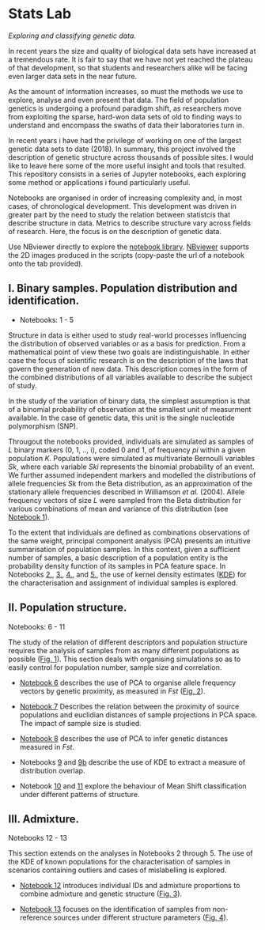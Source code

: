 # Stats Lab

*Exploring and classifying genetic data.*

In recent years the size and quality of biological data sets have increased at a tremendous rate. It is fair to say that we 
have not yet reached the plateau of that development, so that students and researchers alike will be facing even larger data 
sets in the near future.

As the amount of information increases, so must the methods we use to explore, analyse and even present that data. 
The field of population genetics is undergoing a profound paradigm shift, as researchers move from exploiting the sparse, 
hard-won data sets of old to finding ways to understand and encompass the swaths of data their laboratories turn in. 

In recent years i have had the privilege of working on one of the largest genetic data sets to date (2018). In summary, this 
project involved the description of genetic structure across thousands of possible sites. I would like to leave 
here some of the more useful insight and tools that resulted. This repository consists in a series of Jupyter notebooks, 
each exploring some method or applications i found particularly useful.

Notebooks are organised in order of increasing complexity and, in most cases, of chronological development. This development was driven in 
greater part by the need to study the relation between statistcis that describe structure in data. Metrics to describe structure vary
across fields of research. Here, the focus is on the description of genetic data. 

Use NBviewer directly to explore the [notebook library](https://nbviewer.jupyter.org/github/SantosJGND/Genetic-data-analysis/tree/master/). 
[NBviewer](https://nbviewer.jupyter.org/) supports the 2D images produced in the scripts (copy-paste the url of a notebook onto the tab provided).


## I. Binary samples. Population distribution and identification.

- Notebooks: 1 - 5

Structure in data is either used to study real-world processes influencing the distribution of observed variables or as a basis for
prediction. From a mathematical point of view these two goals are indistinguishable. In either case the focus of scientific research is
on the description of the laws that govern the generation of new data. This description comes in the form of the combined distributions
of all variables available to describe the subject of study. 

In the study of the variation of binary data, the simplest assumption is that of a binomial probability of observation at the smallest 
unit of measurment available. In the case of genetic data, this unit is the single nucleotide polymorphism (SNP).

Througout the notebooks provided, individuals are simulated as samples of *L* binary markers (0, 1, .., i), coded 0 and 1, of frequency *pi* 
within a given population *K*. Populations were simulated as multivariate Bernoulli variables *Sk*, where each variable *Ski* represents the 
binomial probability of an event. We further assumed independent markers and modelled the distributions of allele frequencies *Sk* from the 
Beta distribution, as an approximation of the stationary allele frequencies described in Williamson *et al.* (2004). Allele frequency vectors 
of size *L* were sampled from the Beta distribution for various combinations of mean and variance of this distribution (see [Notebook 1](https://nbviewer.jupyter.org/github/SantosJGND/Genetic-data-analysis/blob/master/1.%20Generating_haplotypes.ipynb)).

To the extent that individuals are defined as combinations observations of the same weight, principal component analysis (PCA) presents an intuitive
summarisation of population samples. In this context, given a sufficient number of samples, a basic description of a population entity is 
the probability density function of its samples in PCA feature space. In Notebooks [2.](https://nbviewer.jupyter.org/github/SantosJGND/Genetic-data-analysis/blob/master/2.%20Local_classification.ipynb),
 [3.](https://nbviewer.jupyter.org/github/SantosJGND/Genetic-data-analysis/blob/master/3.%20Mislabelling.ipynb), [4.](https://nbviewer.jupyter.org/github/SantosJGND/Genetic-data-analysis/blob/master/4.%20X-material.ipynb),
  and [5.](https://nbviewer.jupyter.org/github/SantosJGND/Genetic-data-analysis/blob/master/5.%20Visualizing%20KDE.ipynb), the use of kernel
density estimates ([KDE](https://scikit-learn.org/stable/modules/density.html)) for 
the characterisation and assignment of individual samples is explored. 


## II. Population structure.

Notebooks: 6 - 11

The study of the relation of different descriptors and population structure requires the analysis of samples from as many different populations
as possible ([Fig. 1](https://github.com/SantosJGND/Stats_Lab/blob/master/Complementary_data/Ideo_order_Fst_example.png)).
This section deals with organising simulations so as to easily control for population number, sample size and correlation. 

- [Notebook 6](https://nbviewer.jupyter.org/github/SantosJGND/Genetic-data-analysis/blob/master/6.%20A%20link%20to%20FSTs.ipynb)
describes the use of PCA to organise allele frequency vectors by genetic proximity, as measured in *Fst* 
([Fig. 2](https://github.com/SantosJGND/Stats_Lab/blob/master/Complementary_data/Ideo_comparison.png)).

- [Notebook 7](https://nbviewer.jupyter.org/github/SantosJGND/Genetic-data-analysis/blob/master/7.%20Machine%20Learning%20for%20Genomics.ipynb) 
Describes the relation between the proximity of source populations and euclidian distances of sample projections in PCA space.
The impact of sample size is studied.

- [Notebook 8](https://nbviewer.jupyter.org/github/SantosJGND/Genetic-data-analysis/blob/master/8.%20Controlling%20for%20size.ipynb)
describes the use of PCA to infer genetic distances measured in *Fst*.

- Notebooks [9](https://nbviewer.jupyter.org/github/SantosJGND/Genetic-data-analysis/blob/master/9.%20Conditional_variation.ipynb) 
and [9b](https://nbviewer.jupyter.org/github/SantosJGND/Genetic-data-analysis/blob/master/9b.%20Conditional_Var%2C%20but%20using%20Pops.ipynb) 
describe the use of KDE to extract a measure of distribution overlap. 

- Notebook [10](https://nbviewer.jupyter.org/github/SantosJGND/Genetic-data-analysis/blob/master/10.%20Indexing_MS.ipynb) 
and [11](https://nbviewer.jupyter.org/github/SantosJGND/Genetic-data-analysis/blob/master/11.%20Visualising%20Overlaps.ipynb) 
explore the behaviour of Mean Shift classification under different patterns of structure.


## III. Admixture.

Notebooks 12 - 13

This section extends on the analyses in Notebooks 2 through 5. The use of the KDE of known populations for the characterisation 
of samples in scenarios containing outliers and cases of mislabelling is explored. 

- [Notebook 12](https://nbviewer.jupyter.org/github/SantosJGND/Genetic-data-analysis/blob/master/12.%20Admixture%20simulations.ipynb) 
introduces individual IDs and admixture proportions to combine admixture and genetic structure ([Fig. 3](https://github.com/SantosJGND/Stats_Lab/blob/master/Complementary_data/3way_example.png)).

- [Notebook 13](https://nbviewer.jupyter.org/github/SantosJGND/Genetic-data-analysis/blob/master/13.%20Outliers_genetic_structure.ipynb) 
focuses on the identification of samples from non-reference sources under different structure parameters ([Fig. 4](https://github.com/SantosJGND/Stats_Lab/blob/master/Complementary_data/Supplemental_Figure_S11.png)).


